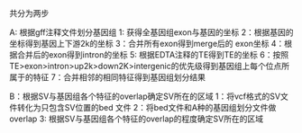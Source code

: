 共分为两步


A: 根据gff注释文件划分基因组
   1: 获得全基因组exon与基因的坐标
   2：根据基因的坐标得到基因上下游2k的坐标
   3：合并所有exon得到merge后的 exon坐标
   4：根据合并后的exon得到intron的坐标
   5: 根据EDTA注释的TE得到TE的坐标
   6：按照TE>exon>intron>up2k>down2K>intergenic的优先级得到基因组上每个位点所属于的特征
   7：合并相邻的相同特征得到基因组划分结果
   

B：根据SV与基因组各个特征的overlap确定SV所在的区域
   1：将vcf格式的SV文件转化为只包含SV位置的bed 文件
   2：将bed文件和A种的基因组划分文件做overlap
   3: 根据SV与基因组各个特征的overlap的程度确定SV所在的区域
